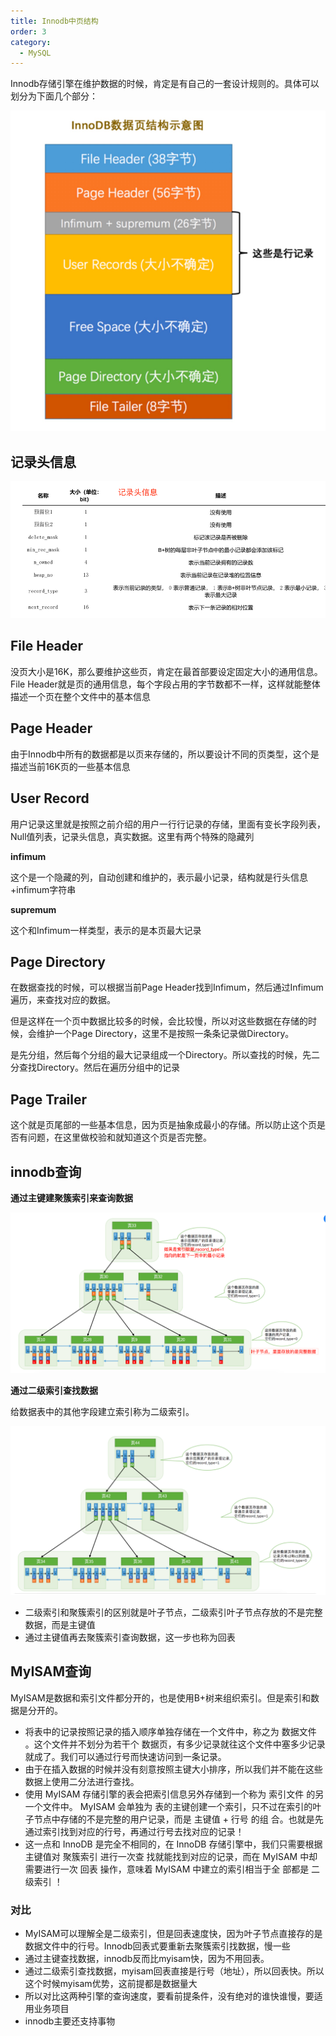 ```yaml
---
title: Innodb中页结构
order: 3
category:
  - MySQL
---
```


Innodb存储引擎在维护数据的时候，肯定是有自己的一套设计规则的。具体可以划分为下面几个部分：

![innodb-page](./assets/innodb-page.png)

## 记录头信息

![innodb-record-header](./assets/record-header.png)


## File Header

没页大小是16K，那么要维护这些页，肯定在最首部要设定固定大小的通用信息。File Header就是页的通用信息，每个字段占用的字节数都不一样，这样就能整体描述一个页在整个文件中的基本信息


## Page Header

由于Innodb中所有的数据都是以页来存储的，所以要设计不同的页类型，这个是描述当前16K页的一些基本信息

## User Record

用户记录这里就是按照之前介绍的用户一行行记录的存储，里面有变长字段列表，Null值列表，记录头信息，真实数据。这里有两个特殊的隐藏列

**infimum**

这个是一个隐藏的列，自动创建和维护的，表示最小记录，结构就是行头信息+infimum字符串

**supremum**

这个和Infimum一样类型，表示的是本页最大记录


## Page Directory

在数据查找的时候，可以根据当前Page Header找到Infimum，然后通过Infimum遍历，来查找对应的数据。

但是这样在一个页中数据比较多的时候，会比较慢，所以对这些数据在存储的时候，会维护一个Page Directory，这里不是按照一条条记录做Directory。

是先分组，然后每个分组的最大记录组成一个Directory。所以查找的时候，先二分查找Directory。然后在遍历分组中的记录


## Page Trailer

这个就是页尾部的一些基本信息，因为页是抽象成最小的存储。所以防止这个页是否有问题，在这里做校验和就知道这个页是否完整。

## innodb查询

**通过主键建聚簇索引来查询数据**

![img.png](./assets/innodb-index.png)

**通过二级索引查找数据**

给数据表中的其他字段建立索引称为二级索引。

![img.png](./assets/innodb-second-index.png)

- 二级索引和聚簇索引的区别就是叶子节点，二级索引叶子节点存放的不是完整数据，而是主键值
- 通过主键值再去聚簇索引查询数据，这一步也称为回表


## MyISAM查询

MyISAM是数据和索引文件都分开的，也是使用B+树来组织索引。但是索引和数据是分开的。

- 将表中的记录按照记录的插入顺序单独存储在一个文件中，称之为 数据文件 。这个文件并不划分为若干个 数据页，有多少记录就往这个文件中塞多少记录就成了。我们可以通过行号而快速访问到一条记录。
- 由于在插入数据的时候并没有刻意按照主键大小排序，所以我们并不能在这些数据上使用二分法进行查找。
- 使用 MyISAM 存储引擎的表会把索引信息另外存储到一个称为 索引文件 的另一个文件中。 MyISAM 会单独为 表的主键创建一个索引，只不过在索引的叶子节点中存储的不是完整的用户记录，而是 主键值 + 行号 的组 合。也就是先通过索引找到对应的行号，再通过行号去找对应的记录！
- 这一点和 InnoDB 是完全不相同的，在 InnoDB 存储引擎中，我们只需要根据主键值对 聚簇索引 进行一次查 找就能找到对应的记录，而在 MyISAM 中却需要进行一次 回表 操作，意味着 MyISAM 中建立的索引相当于全 部都是 二级索引 ！

### 对比

- MyISAM可以理解全是二级索引，但是回表速度快，因为叶子节点直接存的是数据文件中的行号。Innodb回表式要重新去聚簇索引找数据，慢一些
- 通过主键查找数据，innodb反而比myisam快，因为不用回表。
- 通过二级索引查找数据，myisam回表直接是行号（地址），所以回表快。所以这个时候myisam优势，这前提都是数据量大
- 所以对比这两种引擎的查询速度，要看前提条件，没有绝对的谁快谁慢，要适用业务项目
- innodb主要还支持事物








